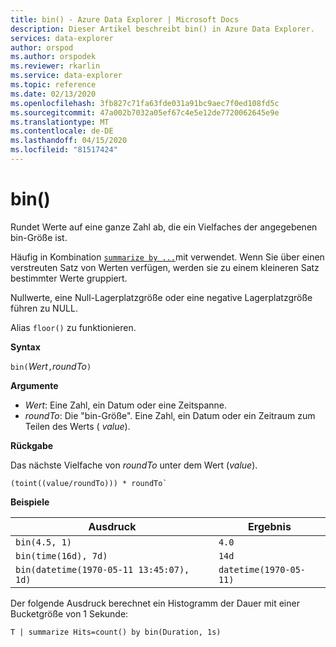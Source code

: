 ```yaml
---
title: bin() - Azure Data Explorer | Microsoft Docs
description: Dieser Artikel beschreibt bin() in Azure Data Explorer.
services: data-explorer
author: orspod
ms.author: orspodek
ms.reviewer: rkarlin
ms.service: data-explorer
ms.topic: reference
ms.date: 02/13/2020
ms.openlocfilehash: 3fb827c71fa63fde031a91bc9aec7f0ed108fd5c
ms.sourcegitcommit: 47a002b7032a05ef67c4e5e12de7720062645e9e
ms.translationtype: MT
ms.contentlocale: de-DE
ms.lasthandoff: 04/15/2020
ms.locfileid: "81517424"
---
```

# <a name="bin"></a>bin()

Rundet Werte auf eine ganze Zahl ab, die ein Vielfaches der angegebenen bin-Größe ist. 

Häufig in Kombination [`summarize by ...`](./summarizeoperator.md)mit verwendet.
Wenn Sie über einen verstreuten Satz von Werten verfügen, werden sie zu einem kleineren Satz bestimmter Werte gruppiert.

Nullwerte, eine Null-Lagerplatzgröße oder eine negative Lagerplatzgröße führen zu NULL. 

Alias `floor()` zu funktionieren.

**Syntax**

`bin(`*Wert*`,`*roundTo*`)`

**Argumente**

* *Wert*: Eine Zahl, ein Datum oder eine Zeitspanne. 
* *roundTo*: Die "bin-Größe". Eine Zahl, ein Datum oder ein Zeitraum zum Teilen des Werts ( *value*). 

**Rückgabe**

Das nächste Vielfache von *roundTo* unter dem Wert (*value*).  
 
```kusto
(toint((value/roundTo))) * roundTo`
```

**Beispiele**

Ausdruck | Ergebnis
---|---
`bin(4.5, 1)` | `4.0`
`bin(time(16d), 7d)` | `14d`
`bin(datetime(1970-05-11 13:45:07), 1d)`|  `datetime(1970-05-11)`


Der folgende Ausdruck berechnet ein Histogramm der Dauer mit einer Bucketgröße von 1 Sekunde:

```kusto
T | summarize Hits=count() by bin(Duration, 1s)
```